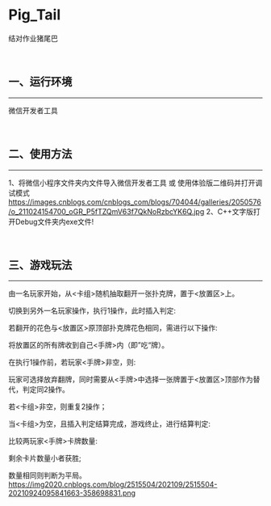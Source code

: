 # Pig_Tail
结对作业猪尾巴

&nbsp;
## 一、运行环境
---
微信开发者工具

&nbsp;
## 二、使用方法
---
1、将微信小程序文件夹内文件导入微信开发者工具 或 使用体验版二维码并打开调试模式
https://images.cnblogs.com/cnblogs_com/blogs/704044/galleries/2050576/o_211024154700_oGR_P5fTZQmV63f7QkNoRzbcYK6Q.jpg
2、C++文字版打开Debug文件夹内exe文件!

&nbsp;
## 三、游戏玩法
---
由一名玩家开始，从<卡组>随机抽取翻开一张扑克牌，置于<放置区>上。

切换到另外一名玩家操作，执行1操作，此时插入判定:

若翻开的花色与<放置区>原顶部扑克牌花色相同，需进行以下操作:

将放置区的所有牌收到自己<手牌>内（即”吃“牌）。

在执行1操作前，若玩家<手牌>非空，则:

玩家可选择放弃翻牌，同时需要从<手牌>中选择一张牌置于<放置区>顶部作为替代，判定同2操作。

若<卡组>非空，则重复2操作；

当<卡组>为空，且插入判定结算完成，游戏终止，进行结算判定:

比较两玩家<手牌>卡牌数量:

剩余卡片数量小者获胜;

数量相同则判断为平局。
https://img2020.cnblogs.com/blog/2515504/202109/2515504-20210924095841663-358698831.png
